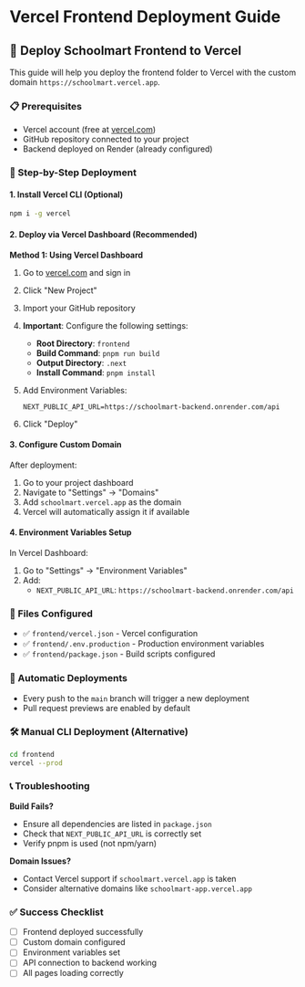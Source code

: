 # Vercel Frontend Deployment Guide

## 🚀 Deploy Schoolmart Frontend to Vercel

This guide will help you deploy the frontend folder to Vercel with the custom domain `https://schoolmart.vercel.app`.

### 📋 Prerequisites
- Vercel account (free at [vercel.com](https://vercel.com))
- GitHub repository connected to your project
- Backend deployed on Render (already configured)

### 🔧 Step-by-Step Deployment

#### 1. Install Vercel CLI (Optional)
```bash
npm i -g vercel
```

#### 2. Deploy via Vercel Dashboard (Recommended)

**Method 1: Using Vercel Dashboard**

1. Go to [vercel.com](https://vercel.com) and sign in
2. Click "New Project"
3. Import your GitHub repository
4. **Important**: Configure the following settings:
   - **Root Directory**: `frontend`
   - **Build Command**: `pnpm run build`
   - **Output Directory**: `.next`
   - **Install Command**: `pnpm install`

5. Add Environment Variables:
   ```
   NEXT_PUBLIC_API_URL=https://schoolmart-backend.onrender.com/api
   ```

6. Click "Deploy"

#### 3. Configure Custom Domain

After deployment:
1. Go to your project dashboard
2. Navigate to "Settings" → "Domains"
3. Add `schoolmart.vercel.app` as the domain
4. Vercel will automatically assign it if available

#### 4. Environment Variables Setup

In Vercel Dashboard:
1. Go to "Settings" → "Environment Variables"
2. Add:
   - `NEXT_PUBLIC_API_URL`: `https://schoolmart-backend.onrender.com/api`

### 📁 Files Configured
- ✅ `frontend/vercel.json` - Vercel configuration
- ✅ `frontend/.env.production` - Production environment variables
- ✅ `frontend/package.json` - Build scripts configured

### 🔄 Automatic Deployments
- Every push to the `main` branch will trigger a new deployment
- Pull request previews are enabled by default

### 🛠️ Manual CLI Deployment (Alternative)
```bash
cd frontend
vercel --prod
```

### 📞 Troubleshooting

**Build Fails?**
- Ensure all dependencies are listed in `package.json`
- Check that `NEXT_PUBLIC_API_URL` is correctly set
- Verify pnpm is used (not npm/yarn)

**Domain Issues?**
- Contact Vercel support if `schoolmart.vercel.app` is taken
- Consider alternative domains like `schoolmart-app.vercel.app`

### ✅ Success Checklist
- [ ] Frontend deployed successfully
- [ ] Custom domain configured
- [ ] Environment variables set
- [ ] API connection to backend working
- [ ] All pages loading correctly